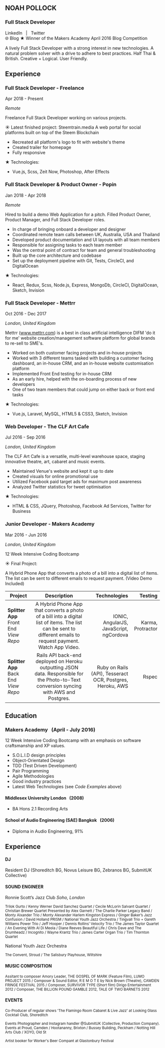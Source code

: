 ## NOAH POLLOCK
### Full Stack Developer

<a style="text-decoration:none" href="https://uk.linkedin.com/in/knowerlittle">LinkedIn</a>
&nbsp; | &nbsp;
<a style="text-decoration:none" href="https://www.twitter.com/knowerlittle">Twitter</a>
<br>
🌐
<a style="text-decoration:none" href="https://knowerlittlemakersblog.herokuapp.com">Blog</a>
★ Winner of the Makers Academy April 2016 Blog Competition

A lively Full Stack Developer with a strong interest in new technologies. A natural problem solver with a drive to adhere to best practices. Half Thai & British. Creative + Logical. User Friendly.

## Experience
### Full Stack Developer - Freelance
Apr 2018 - Present

_Remote_

Freelance Full Stack Developer working on various projects.

☀ Latest finished project: <a style="text-decoration:none" href="https://steemtrain.media">Steemtrain.media</a>
A web portal for social platforms built on top of the Steem Blockchain
* Recreated all platform's logo to fit with website's theme
* Created trailer for homepage
* Fully responsive

★ Technologies: 
* Vue.js, Scss, Zeit Now, Photoshop, After Effects

### Full Stack Developer & Product Owner - Popin 
Jan 2018 - Apr 2018

_Remote_

Hired to build a demo Web Application for a pitch. Filled Product Owner, Product Manager, and Full Stack Developer roles.
* In charge of bringing onboard a developer and designer
* Coordinated remote team calls between UK, Australia, USA and Thailand
* Developed product documentation and UI layouts with all team members
* Responsible for assigning tasks to each team member
* Was the central point of contract for team and general troubleshooting
* Built up the core architecture and codebase
* Set up the deployment pipeline with Git, Tests, CircleCI, and DigitalOcean

★ Technologies: 
* React, Redux, Scss, Node.js, Express, MongoDb, CircleCI, DigitalOcean, Sketch, Invision

### Full Stack Developer - Mettrr
Oct 2016 - Dec 2017

_London, United Kingdom_

Mettrr (www.mettrr.com) is a best in class artificial intelligence DIFM 'do it for me' website creation/management software platform for global brands to re-sell to SME's. 

* Worked on both customer facing projects and in-house projects
* Worked with 3 different teams tasked with building a customer facing dashboard, an in-house CRM, and an in-house website customisation platform
* Implemented Front End testing for in-house CRM
* As an early hire, helped with the on-boarding process of new developers
* One of two team members that could jump on either back or front end tasks

★ Technologies: 
* Vue.js, Laravel, MySQL, HTML5 & CSS3, Sketch, Invision

### Web Developer - The CLF Art Cafe
Jul 2016 - Sep 2016

_London, United Kingdom_

The CLF Art Cafe is a versatile, multi-level warehouse space, staging innovative theatre, art, cabaret and music events.
* Maintained Venue's website and kept it up to date
* Created visuals for online promotional use 
* Utilized Facebook paid target ads for maximum post awareness
* Analyzed Twitter statistics for tweet optimisation 

★ Technologies: 
* HTML & CSS, JQuery, Photoshop, Facebook Ad Services, Twitter for Business

### Junior Developer  - Makers Academy
Mar 2016 - Jun 2016

_London, United Kingdom_

12 Week Intensive Coding Bootcamp

☀ Final Project:

A Hybrid Phone App that converts a photo of a bill into a digital list of items. The list can be sent to different emails to request payment. (Video Demo Included)

| Project     | Description           | Technologies | Testing |
| ------------- |:-------------:| -----:|-----:|
|   **Splitter App** Front End &nbsp; <a style="text-decoration:none"  href="https://github.com/knowerlittle/splitter-frontend">*View Repo*</a>  | A Hybrid Phone App that converts a photo of a bill into a digital list of items. The list can be sent to different emails to request payment. <a style="text-decoration:none" href="https://vimeo.com/knowerlittle/billsplitter">Watch App Video</a>.| IONIC, AngularJS, JavaScript, ngCordova| Karma, Protractor |
|   **Splitter App** Back End &nbsp; <a style="text-decoration:none"  href="https://github.com/knowerlittle/splitter-backend">*View Repo*</a> | Rails API back-end deployed on Heroku outputting JSON data. Responsible for the Photo-to-Text conversion syncing with AWS and Postgres. | Ruby on Rails (API), Tesseract OCR, Postgres, Heroku, AWS  | Rspec |

## Education

### Makers Academy &nbsp; (April - July 2016)
12 Week Intensive Coding Bootcamp with an emphasis on software craftsmanship and XP values.

  * S.O.L.I.D design principles
  * Object-Orientated Design
  * TDD (Test Driven Development)
  * Pair Programming
  * Agile Methodologies
  * Good industry practices
  * Latest Web Technologies (see *Code Examples* above)

#### Middlesex University London &nbsp; (2008)
* BA Hons 2.1 Recording Arts

#### School of Audio Engineering (SAE) Bangkok &nbsp; (2006)
* Diploma in Audio Engineering, 91%

## Experience

#### DJ
Resident DJ (Shoreditch BG, Novus Leisure BG, Zebranos BG, SubmitUK Collective)

#### SOUND ENGINEER
Ronnie Scott’s Jazz Club *Soho, London* &nbsp;&nbsp;&nbsp;

<sub>Trilok Gurto / Kenny Werner David Sanchez Quartet / Cecile McLorin Salvant Quartet / Christian Brewer Quartet Presented by Alex Garnett /  The Charlie Parker Legacy Band / Monty Alxander Trio / Monty Alexander Harlem Kingston Express / Ginger Baker’s Jazz Confusion / David Holland PRISM / National Youth Jazz Orchestra / Tingvall Trio + Gareth Williams Power Trio / Jeff Hooper / Dennis Rollins’ Velocity Trio / The James Taylor Quartet / An Evening With Al Di Meola / Diane Reeves Beautiful Life / Chris Dave and The Drumheadz / Incognito / Wayne Krantz Trio / James Carter Organ Trio / Tim Thornton Quartet</sub>

National Youth Jazz Orchestra &nbsp;&nbsp;

<sub>The Convent, Stroud / The Salisbury Playhouse, Wiltshire</sub>


#### MUSIC COMPOSITION
<sub>Assitant to composer Amory Leader, THE GOSPEL OF MARK (Feature Film), LUMO PROJECT 2015 / Composer & Sound Editor, R E M O T E by Nick Brown (Theatre), CAMDEN FRINGE FESTIVAL 2015 / Composer, SURVIVOR TYPE (Short film) Dirigo Entertainment 2012 / Composer, THE BILLION POUND GAMBLE 2012, TALE OF TWO BARNETS 2012 </sub>


#### EVENTS
<sub>Co-Producer of regular shows 'The Flamingo Room Cabaret & Live Jazz' at Looking Glass Cocktail Club, Shoreditch</sub>


<sub> Events Photographer and Instagram handler @SubmitUK (Collective, Production Company).
Events at Proud, Camden / Hootananny, Brixton / Bussey Building, Peckham / Notting Hill Arts Club / XOYO, Old St</sub>

<sub> Artist booker for Worker's Beer Compant at Glastonbury Festival</sub>